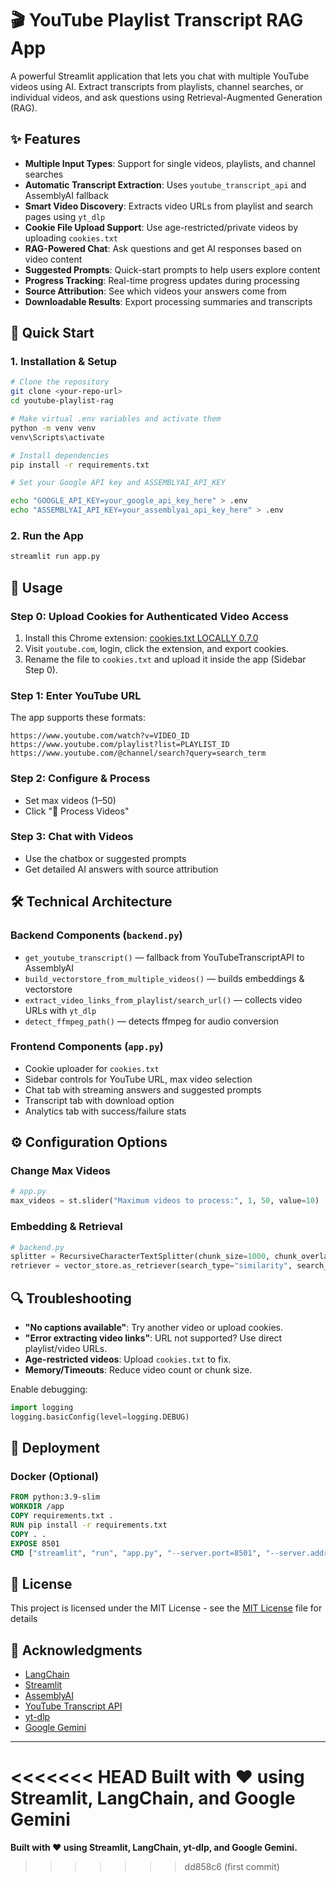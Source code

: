 
# 🎬 YouTube Playlist Transcript RAG App

A powerful Streamlit application that lets you chat with multiple YouTube videos using AI. Extract transcripts from playlists, channel searches, or individual videos, and ask questions using Retrieval-Augmented Generation (RAG).

## ✨ Features


- **Multiple Input Types**: Support for single videos, playlists, and channel searches
- **Automatic Transcript Extraction**: Uses `youtube_transcript_api` and AssemblyAI fallback
- **Smart Video Discovery**: Extracts video URLs from playlist and search pages using `yt_dlp`
- **Cookie File Upload Support**: Use age-restricted/private videos by uploading `cookies.txt`
- **RAG-Powered Chat**: Ask questions and get AI responses based on video content
- **Suggested Prompts**: Quick-start prompts to help users explore content
- **Progress Tracking**: Real-time progress updates during processing
- **Source Attribution**: See which videos your answers come from
- **Downloadable Results**: Export processing summaries and transcripts

## 🚀 Quick Start

### 1. Installation & Setup

```bash
# Clone the repository
git clone <your-repo-url>
cd youtube-playlist-rag

# Make virtual .env variables and activate them
python -m venv venv 
venv\Scripts\activate  

# Install dependencies
pip install -r requirements.txt

# Set your Google API key and ASSEMBLYAI_API_KEY

echo "GOOGLE_API_KEY=your_google_api_key_here" > .env
echo "ASSEMBLYAI_API_KEY=your_assemblyai_api_key_here" > .env
```

### 2. Run the App

```bash
streamlit run app.py
```

## 📱 Usage

### Step 0: Upload Cookies for Authenticated Video Access

1. Install this Chrome extension: [cookies.txt LOCALLY 0.7.0](https://chromewebstore.google.com/search/cookies.txt%20LOCALLY%200.7.0?hl=en-US&utm_source=ext_sidebar)
2. Visit `youtube.com`, login, click the extension, and export cookies.
3. Rename the file to `cookies.txt` and upload it inside the app (Sidebar Step 0).

### Step 1: Enter YouTube URL

The app supports these formats:

```
https://www.youtube.com/watch?v=VIDEO_ID
https://www.youtube.com/playlist?list=PLAYLIST_ID
https://www.youtube.com/@channel/search?query=search_term
```

### Step 2: Configure & Process

- Set max videos (1–50)
- Click "🚀 Process Videos"

### Step 3: Chat with Videos

- Use the chatbox or suggested prompts
- Get detailed AI answers with source attribution

## 🛠️ Technical Architecture

### Backend Components (`backend.py`)

- `get_youtube_transcript()` — fallback from YouTubeTranscriptAPI to AssemblyAI
- `build_vectorstore_from_multiple_videos()` — builds embeddings & vectorstore
- `extract_video_links_from_playlist/search_url()` — collects video URLs with `yt_dlp`
- `detect_ffmpeg_path()` — detects ffmpeg for audio conversion

### Frontend Components (`app.py`)

- Cookie uploader for `cookies.txt`
- Sidebar controls for YouTube URL, max video selection
- Chat tab with streaming answers and suggested prompts
- Transcript tab with download option
- Analytics tab with success/failure stats

## ⚙️ Configuration Options

### Change Max Videos

```python
# app.py
max_videos = st.slider("Maximum videos to process:", 1, 50, value=10)
```

### Embedding & Retrieval

```python
# backend.py
splitter = RecursiveCharacterTextSplitter(chunk_size=1000, chunk_overlap=200)
retriever = vector_store.as_retriever(search_type="similarity", search_kwargs={"k": 5})
```

## 🔍 Troubleshooting

- **"No captions available"**: Try another video or upload cookies.
- **"Error extracting video links"**: URL not supported? Use direct playlist/video URLs.
- **Age-restricted videos**: Upload `cookies.txt` to fix.
- **Memory/Timeouts**: Reduce video count or chunk size.

Enable debugging:

```python
import logging
logging.basicConfig(level=logging.DEBUG)
```

## 🚀 Deployment

### Docker (Optional)

```dockerfile
FROM python:3.9-slim
WORKDIR /app
COPY requirements.txt .
RUN pip install -r requirements.txt
COPY . .
EXPOSE 8501
CMD ["streamlit", "run", "app.py", "--server.port=8501", "--server.address=0.0.0.0"]
```

## 📄 License

This project is licensed under the MIT License - see the [MIT License](LICENSE) file for details

## 🙏 Acknowledgments

- [LangChain](https://github.com/langchain-ai/langchain)
- [Streamlit](https://streamlit.io/)
- [AssemblyAI](https://www.assemblyai.com/)
- [YouTube Transcript API](https://github.com/jdepoix/youtube-transcript-api)
- [yt-dlp](https://github.com/yt-dlp/yt-dlp)
- [Google Gemini](https://deepmind.google/technologies/gemini/)

---

<<<<<<< HEAD
**Built with ❤️ using Streamlit, LangChain, and Google Gemini**
=======
**Built with ❤️ using Streamlit, LangChain, yt-dlp, and Google Gemini.**
>>>>>>> dd858c6 (first commit)
